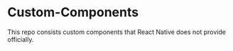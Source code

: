 # Custom-Components
This repo consists custom components that React Native does not provide officially.
